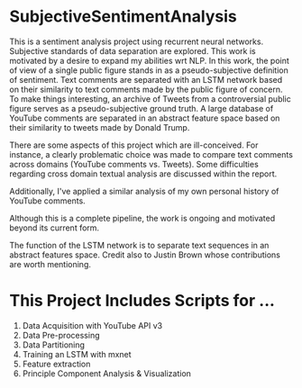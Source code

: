 # SubjectiveSentimentAnalysis
This is a sentiment analysis project using recurrent neural networks. Subjective standards of data 
separation are explored. This work is motivated by a desire to expand my abilities wrt NLP. 
In this work, the point of  view of a single public figure stands in as a pseudo-subjective definition 
of sentiment. Text comments are separated with an LSTM network based on their similarity to text comments
made by the public figure of concern. To make things interesting, an archive of Tweets from a controversial
public figure serves as a pseudo-subjective ground truth. A large database of YouTube comments are separated in
an abstract feature space based on their similarity to tweets made by Donald Trump.

There are some aspects of this project which are ill-conceived. For instance, a clearly problematic choice
was made to compare text comments across domains (YouTube comments vs. Tweets). Some difficulties
regarding cross domain textual analysis are discussed within the report.

Additionally, I've applied a similar analysis of my own personal history of YouTube comments.

Although this is a complete pipeline, the work is ongoing and motivated beyond its current form.

The function of the LSTM network is to separate text sequences in an abstract features space.
Credit also to Justin Brown whose contributions are worth mentioning.

# This Project Includes Scripts for ...

1. Data Acquisition with YouTube API v3
2. Data Pre-processing
3. Data Partitioning
4. Training an LSTM with mxnet
5. Feature extraction
6. Principle Component Analysis & Visualization

